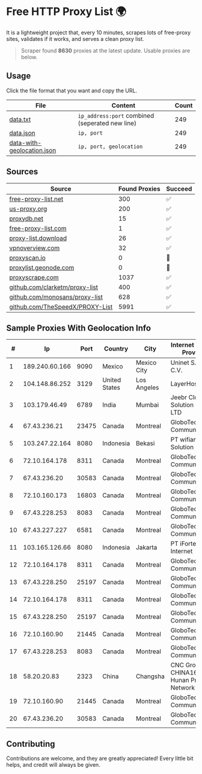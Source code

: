 
# Free HTTP Proxy List 🌍

It is a lightweight project that, every 10 minutes, scrapes lots of free-proxy sites, validates if it works, and serves a clean proxy list.


> Scraper found **8630** proxies at the latest update. Usable proxies are below.

## Usage

Click the file format that you want and copy the URL.


|File|Content|Count|
|----|-------|-----|
|[data.txt](https://raw.githubusercontent.com/themiralay/Proxy-List-World/master/data.txt)|`ip_address:port` combined (seperated new line)|249|
|[data.json](https://raw.githubusercontent.com/themiralay/Proxy-List-World/master/data.json)|`ip, port`|249|
|[data-with-geolocation.json](https://raw.githubusercontent.com/themiralay/Proxy-List-World/master/data-with-geolocation.json)|`ip, port, geolocation`|249|

## Sources

|Source|Found Proxies|Succeed|
|------|-------------|-------|
|[free-proxy-list.net](https://free-proxy-list.net)|300|✅|
|[us-proxy.org](https://www.us-proxy.org)|200|✅|
|[proxydb.net](http://proxydb.net)|15|✅|
|[free-proxy-list.com](https://free-proxy-list.com/?page=&port=&type%5B%5D=http&type%5B%5D=https&up_time=0&search=Search)|1|✅|
|[proxy-list.download](https://www.proxy-list.download/HTTP)|26|✅|
|[vpnoverview.com](https://vpnoverview.com/privacy/anonymous-browsing/free-proxy-servers)|32|✅|
|[proxyscan.io](https://www.proxyscan.io)|0|🚫|
|[proxylist.geonode.com](https://proxylist.geonode.com/api/proxy-list?limit=300&page=1&sort_by=lastChecked&sort_type=desc&protocols=http,https)|0|🚫|
|[proxyscrape.com](https://api.proxyscrape.com/v2/?request=displayproxies&protocol=http&timeout=10000&country=all&ssl=all&anonymity=all)|1037|✅|
|[github.com/clarketm/proxy-list](https://raw.githubusercontent.com/clarketm/proxy-list/master/proxy-list-raw.txt)|400|✅|
|[github.com/monosans/proxy-list](https://raw.githubusercontent.com/monosans/proxy-list/main/proxies/http.txt)|628|✅|
|[github.com/TheSpeedX/PROXY-List](https://raw.githubusercontent.com/TheSpeedX/PROXY-List/master/http.txt)|5991|✅|


## Sample Proxies With Geolocation Info

|#|Ip|Port|Country|City|Internet Service Provider|
|-|--|----|-------|----|-------------------------|
|1|189.240.60.166|9090|Mexico|Mexico City|Uninet S.A. de C.V.|
|2|104.148.86.252|3129|United States|Los Angeles|LayerHost|
|3|103.179.46.49|6789|India|Mumbai|Jeebr Cloud Solution PVT LTD|
|4|67.43.236.21|23475|Canada|Montreal|GloboTech Communications|
|5|103.247.22.164|8080|Indonesia|Bekasi|PT wifian Solution|
|6|72.10.164.178|8311|Canada|Montreal|GloboTech Communications|
|7|67.43.236.20|30583|Canada|Montreal|GloboTech Communications|
|8|72.10.160.173|16803|Canada|Montreal|GloboTech Communications|
|9|67.43.228.253|8083|Canada|Montreal|GloboTech Communications|
|10|67.43.227.227|6581|Canada|Montreal|GloboTech Communications|
|11|103.165.126.66|8080|Indonesia|Jakarta|PT iForte Global Internet|
|12|72.10.164.178|8311|Canada|Montreal|GloboTech Communications|
|13|67.43.228.250|25197|Canada|Montreal|GloboTech Communications|
|14|72.10.164.178|8311|Canada|Montreal|GloboTech Communications|
|15|67.43.228.250|25197|Canada|Montreal|GloboTech Communications|
|16|72.10.160.90|21445|Canada|Montreal|GloboTech Communications|
|17|67.43.228.253|8083|Canada|Montreal|GloboTech Communications|
|18|58.20.20.83|2323|China|Changsha|CNC Group CHINA169 Hunan Province Network|
|19|72.10.160.90|21445|Canada|Montreal|GloboTech Communications|
|20|67.43.236.20|30583|Canada|Montreal|GloboTech Communications|



## Contributing

Contributions are welcome, and they are greatly appreciated! Every
little bit helps, and credit will always be given.

